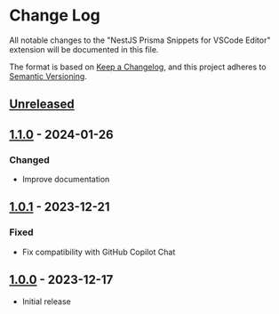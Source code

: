 # Change Log

All notable changes to the "NestJS Prisma Snippets for VSCode Editor" extension will be documented in this file.

The format is based on [Keep a Changelog](https://keepachangelog.com/en/1.0.0/),
and this project adheres to [Semantic Versioning](https://semver.org/spec/v2.0.0.html).

## [Unreleased]

## [1.1.0] - 2024-01-26

### Changed

- Improve documentation

## [1.0.1] - 2023-12-21

### Fixed

- Fix compatibility with GitHub Copilot Chat

## [1.0.0] - 2023-12-17

- Initial release

[unreleased]: https://github.com/ManuelGil/vscode-nestjs-prisma-snippets/compare/v1.1.0...HEAD
[1.1.0]: https://github.com/ManuelGil/vscode-nestjs-prisma-snippets/compare/v1.0.1...v1.1.0
[1.0.1]: https://github.com/ManuelGil/vscode-nestjs-prisma-snippets/compare/v1.0.0...v1.0.1
[1.0.0]: https://github.com/ManuelGil/vscode-nestjs-prisma-snippets/releases/tag/v1.0.0
